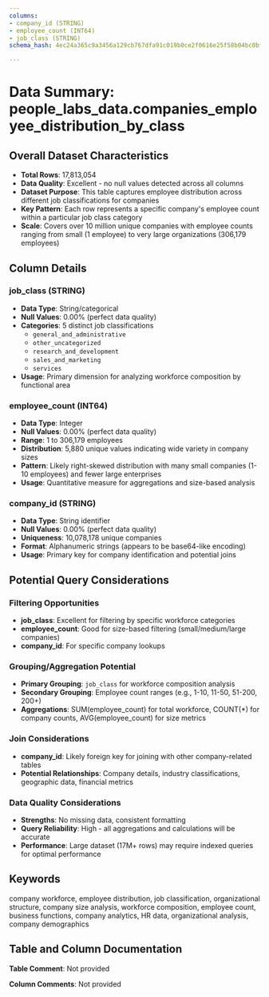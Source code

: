 ```yaml
---
columns:
- company_id (STRING)
- employee_count (INT64)
- job_class (STRING)
schema_hash: 4ec24a365c9a3456a129cb767dfa91c019b0ce2f0616e25f58b04bc0bf5e7f13

---
```

# Data Summary: people_labs_data.companies_employee_distribution_by_class

## Overall Dataset Characteristics

- **Total Rows**: 17,813,054
- **Data Quality**: Excellent - no null values detected across all columns
- **Dataset Purpose**: This table captures employee distribution across different job classifications for companies
- **Key Pattern**: Each row represents a specific company's employee count within a particular job class category
- **Scale**: Covers over 10 million unique companies with employee counts ranging from small (1 employee) to very large organizations (306,179 employees)

## Column Details

### job_class (STRING)
- **Data Type**: String/categorical
- **Null Values**: 0.00% (perfect data quality)
- **Categories**: 5 distinct job classifications
  - `general_and_administrative`
  - `other_uncategorized` 
  - `research_and_development`
  - `sales_and_marketing`
  - `services`
- **Usage**: Primary dimension for analyzing workforce composition by functional area

### employee_count (INT64)
- **Data Type**: Integer
- **Null Values**: 0.00% (perfect data quality)
- **Range**: 1 to 306,179 employees
- **Distribution**: 5,880 unique values indicating wide variety in company sizes
- **Pattern**: Likely right-skewed distribution with many small companies (1-10 employees) and fewer large enterprises
- **Usage**: Quantitative measure for aggregations and size-based analysis

### company_id (STRING)
- **Data Type**: String identifier
- **Null Values**: 0.00% (perfect data quality)
- **Uniqueness**: 10,078,178 unique companies
- **Format**: Alphanumeric strings (appears to be base64-like encoding)
- **Usage**: Primary key for company identification and potential joins

## Potential Query Considerations

### Filtering Opportunities
- **job_class**: Excellent for filtering by specific workforce categories
- **employee_count**: Good for size-based filtering (small/medium/large companies)
- **company_id**: For specific company lookups

### Grouping/Aggregation Potential
- **Primary Grouping**: `job_class` for workforce composition analysis
- **Secondary Grouping**: Employee count ranges (e.g., 1-10, 11-50, 51-200, 200+)
- **Aggregations**: SUM(employee_count) for total workforce, COUNT(*) for company counts, AVG(employee_count) for size metrics

### Join Considerations
- **company_id**: Likely foreign key for joining with other company-related tables
- **Potential Relationships**: Company details, industry classifications, geographic data, financial metrics

### Data Quality Considerations
- **Strengths**: No missing data, consistent formatting
- **Query Reliability**: High - all aggregations and calculations will be accurate
- **Performance**: Large dataset (17M+ rows) may require indexed queries for optimal performance

## Keywords

company workforce, employee distribution, job classification, organizational structure, company size analysis, workforce composition, employee count, business functions, company analytics, HR data, organizational analysis, company demographics

## Table and Column Documentation

**Table Comment**: Not provided

**Column Comments**: Not provided